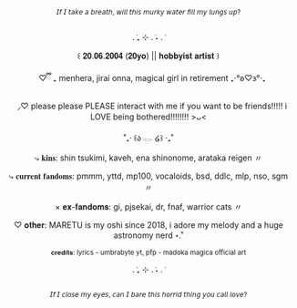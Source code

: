 <p align="center">
  <sub>𝘐𝘧 𝘐 𝘵𝘢𝘬𝘦 𝘢 𝘣𝘳𝘦𝘢𝘵𝘩, 𝘸𝘪𝘭𝘭 𝘵𝘩𝘪𝘴 𝘮𝘶𝘳𝘬𝘺 𝘸𝘢𝘵𝘦𝘳 𝘧𝘪𝘭𝘭 𝘮𝘺 𝘭𝘶𝘯𝘨𝘴 𝘶𝘱?</sub>
</p>
<p align="center">
<picture>
  <source media="(prefers-color-scheme: dark)" srcset="https://i.imgur.com/jbO7Nwi.png">
  <source media="(prefers-color-scheme: light)" srcset="https://i.imgur.com/jbO7Nwi.png">
  <img alt="" srcset="https://i.imgur.com/jbO7Nwi.png">
</picture>
</p>

<p align="center">. ݁₊ ⊹ . ݁˖ . ݁</p>
<p align="center">꒰ 𝟐𝟎.𝟎𝟔.𝟐𝟎𝟎𝟒 (𝟐𝟎𝐲𝐨) || 𝐡𝐨𝐛𝐛𝐲𝐢𝐬𝐭 𝐚𝐫𝐭𝐢𝐬𝐭 ꒱</p>
<p align="center">ㅤ♡ྀི ₊ menhera, jirai onna, magical girl in retirement ₊‧°𐐪♡𐑂°‧₊</p>
<p align="center">ㅤ◞♡ please please PLEASE interact with me if you want to be friends!!!!! i LOVE being bothered!!!!!!!! >ᴗ<</p>

<p align="center">˚₊‧ ꒰ა 𓂋 ໒꒱ ‧₊˚</p>

<p align="center">⤷ 𝐤𝐢𝐧𝐬: shin tsukimi, kaveh, ena shinonome, arataka reigen 〃</p>
<p align="center">⤷ 𝐜𝐮𝐫𝐫𝐞𝐧𝐭 𝐟𝐚𝐧𝐝𝐨𝐦𝐬: pmmm, yttd, mp100, vocaloids, bsd, ddlc, mlp, nso, sgm 〃</p>
<p align="center">× 𝐞𝐱-𝐟𝐚𝐧𝐝𝐨𝐦𝐬: gi, pjsekai, dr, fnaf, warrior cats 〃</p>
<p align="center">♡ 𝐨𝐭𝐡𝐞𝐫: MARETU is my oshi since 2018, i adore my melody and a huge astronomy nerd ⋆.˚</p>
<p align="center"><sup>𝐜𝐫𝐞𝐝𝐢𝐭𝐬: lyrics - umbrabyte yt, pfp - madoka magica official art</sup></p>

<p align="center">. ݁₊ ⊹ . ݁˖ . ݁</p>
<p align="center">
<picture>
  <source media="(prefers-color-scheme: dark)" srcset="https://i.imgur.com/jNektla.png">
  <source media="(prefers-color-scheme: light)" srcset="https://i.imgur.com/jNektla.png">
  <img alt="" srcset="https://i.imgur.com/jNektla.png">
</picture>
</p>
<p align="center">
<sup>𝘐𝘧 𝘐 𝘤𝘭𝘰𝘴𝘦 𝘮𝘺 𝘦𝘺𝘦𝘴, 𝘤𝘢𝘯 𝘐 𝘣𝘢𝘳𝘦 𝘵𝘩𝘪𝘴 𝘩𝘰𝘳𝘳𝘪𝘥 𝘵𝘩𝘪𝘯𝘨 𝘺𝘰𝘶 𝘤𝘢𝘭𝘭 𝘭𝘰𝘷𝘦?</sup>
</p>
